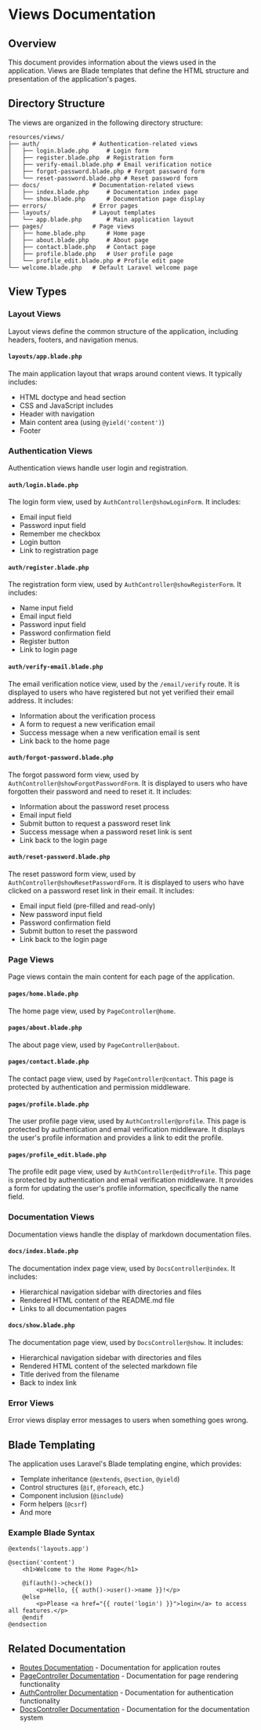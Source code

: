 # Views Documentation

## Overview
This document provides information about the views used in the application. Views are Blade templates that define the HTML structure and presentation of the application's pages.

## Directory Structure
The views are organized in the following directory structure:

```
resources/views/
├── auth/               # Authentication-related views
│   ├── login.blade.php     # Login form
│   ├── register.blade.php  # Registration form
│   ├── verify-email.blade.php # Email verification notice
│   ├── forgot-password.blade.php # Forgot password form
│   └── reset-password.blade.php # Reset password form
├── docs/               # Documentation-related views
│   ├── index.blade.php     # Documentation index page
│   └── show.blade.php      # Documentation page display
├── errors/             # Error pages
├── layouts/            # Layout templates
│   └── app.blade.php       # Main application layout
├── pages/              # Page views
│   ├── home.blade.php      # Home page
│   ├── about.blade.php     # About page
│   ├── contact.blade.php   # Contact page
│   ├── profile.blade.php   # User profile page
│   └── profile_edit.blade.php # Profile edit page
└── welcome.blade.php   # Default Laravel welcome page
```

## View Types

### Layout Views
Layout views define the common structure of the application, including headers, footers, and navigation menus.

#### `layouts/app.blade.php`
The main application layout that wraps around content views. It typically includes:
- HTML doctype and head section
- CSS and JavaScript includes
- Header with navigation
- Main content area (using `@yield('content')`)
- Footer

### Authentication Views
Authentication views handle user login and registration.

#### `auth/login.blade.php`
The login form view, used by `AuthController@showLoginForm`. It includes:
- Email input field
- Password input field
- Remember me checkbox
- Login button
- Link to registration page

#### `auth/register.blade.php`
The registration form view, used by `AuthController@showRegisterForm`. It includes:
- Name input field
- Email input field
- Password input field
- Password confirmation field
- Register button
- Link to login page

#### `auth/verify-email.blade.php`
The email verification notice view, used by the `/email/verify` route. It is displayed to users who have registered but not yet verified their email address. It includes:
- Information about the verification process
- A form to request a new verification email
- Success message when a new verification email is sent
- Link back to the home page

#### `auth/forgot-password.blade.php`
The forgot password form view, used by `AuthController@showForgotPasswordForm`. It is displayed to users who have forgotten their password and need to reset it. It includes:
- Information about the password reset process
- Email input field
- Submit button to request a password reset link
- Success message when a password reset link is sent
- Link back to the login page

#### `auth/reset-password.blade.php`
The reset password form view, used by `AuthController@showResetPasswordForm`. It is displayed to users who have clicked on a password reset link in their email. It includes:
- Email input field (pre-filled and read-only)
- New password input field
- Password confirmation field
- Submit button to reset the password
- Link back to the login page

### Page Views
Page views contain the main content for each page of the application.

#### `pages/home.blade.php`
The home page view, used by `PageController@home`.

#### `pages/about.blade.php`
The about page view, used by `PageController@about`.

#### `pages/contact.blade.php`
The contact page view, used by `PageController@contact`. This page is protected by authentication and permission middleware.

#### `pages/profile.blade.php`
The user profile page view, used by `AuthController@profile`. This page is protected by authentication and email verification middleware. It displays the user's profile information and provides a link to edit the profile.

#### `pages/profile_edit.blade.php`
The profile edit page view, used by `AuthController@editProfile`. This page is protected by authentication and email verification middleware. It provides a form for updating the user's profile information, specifically the name field.

### Documentation Views
Documentation views handle the display of markdown documentation files.

#### `docs/index.blade.php`
The documentation index page view, used by `DocsController@index`. It includes:
- Hierarchical navigation sidebar with directories and files
- Rendered HTML content of the README.md file
- Links to all documentation pages

#### `docs/show.blade.php`
The documentation page view, used by `DocsController@show`. It includes:
- Hierarchical navigation sidebar with directories and files
- Rendered HTML content of the selected markdown file
- Title derived from the filename
- Back to index link

### Error Views
Error views display error messages to users when something goes wrong.

## Blade Templating
The application uses Laravel's Blade templating engine, which provides:
- Template inheritance (`@extends`, `@section`, `@yield`)
- Control structures (`@if`, `@foreach`, etc.)
- Component inclusion (`@include`)
- Form helpers (`@csrf`)
- And more

### Example Blade Syntax
```blade
@extends('layouts.app')

@section('content')
    <h1>Welcome to the Home Page</h1>

    @if(auth()->check())
        <p>Hello, {{ auth()->user()->name }}!</p>
    @else
        <p>Please <a href="{{ route('login') }}">login</a> to access all features.</p>
    @endif
@endsection
```

## Related Documentation
- [Routes Documentation](Routes.md) - Documentation for application routes
- [PageController Documentation](Controllers/PageController.md) - Documentation for page rendering functionality
- [AuthController Documentation](Controllers/AuthController.md) - Documentation for authentication functionality
- [DocsController Documentation](Controllers/DocsController.md) - Documentation for the documentation system
